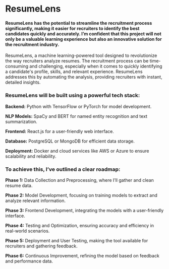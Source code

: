 # ResumeLens

#### ResumeLens has the potential to streamline the recruitment process significantly, making it easier for recruiters to identify the best candidates quickly and accurately. I’m confident that this project will not only be a valuable learning experience but also an innovative solution for the recruitment industry.

ResumeLens, a machine learning-powered tool designed to revolutionize the way recruiters analyze resumes. The recruitment process can be time-consuming and challenging, especially when it comes to quickly identifying a candidate's profile, skills, and relevant experience. ResumeLens addresses this by automating the analysis, providing recruiters with instant, detailed insights.

### ResumeLens will be built using a powerful tech stack:

**Backend:** Python with TensorFlow or PyTorch for model development.  

**NLP Models:** SpaCy and BERT for named entity recognition and text summarization.  

**Frontend:** React.js for a user-friendly web interface.  

**Database:** PostgreSQL or MongoDB for efficient data storage.  

**Deployment:** Docker and cloud services like AWS or Azure to ensure scalability and reliability.  

### To achieve this, I’ve outlined a clear roadmap:

**Phase 1:** Data Collection and Preprocessing, where I’ll gather and clean resume data.  

**Phase 2:** Model Development, focusing on training models to extract and analyze relevant information.  

**Phase 3:** Frontend Development, integrating the models with a user-friendly interface.  

**Phase 4:** Testing and Optimization, ensuring accuracy and efficiency in real-world scenarios.  

**Phase 5:** Deployment and User Testing, making the tool available for recruiters and gathering feedback.  

**Phase 6:** Continuous Improvement, refining the model based on feedback and performance data.  

